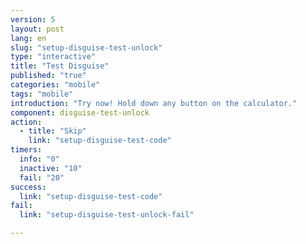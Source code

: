 ```yaml
---
version: 5
layout: post
lang: en
slug: "setup-disguise-test-unlock"
type: "interactive"
title: "Test Disguise"
published: "true"
categories: "mobile"
tags: "mobile"
introduction: "Try now! Hold down any button on the calculator."
component: disguise-test-unlock
action: 
  - title: "Skip"
    link: "setup-disguise-test-code"
timers:
  info: "0"
  inactive: "10"
  fail: "20"
success: 
  link: "setup-disguise-test-code"
fail: 
  link: "setup-disguise-test-unlock-fail"

---
```


